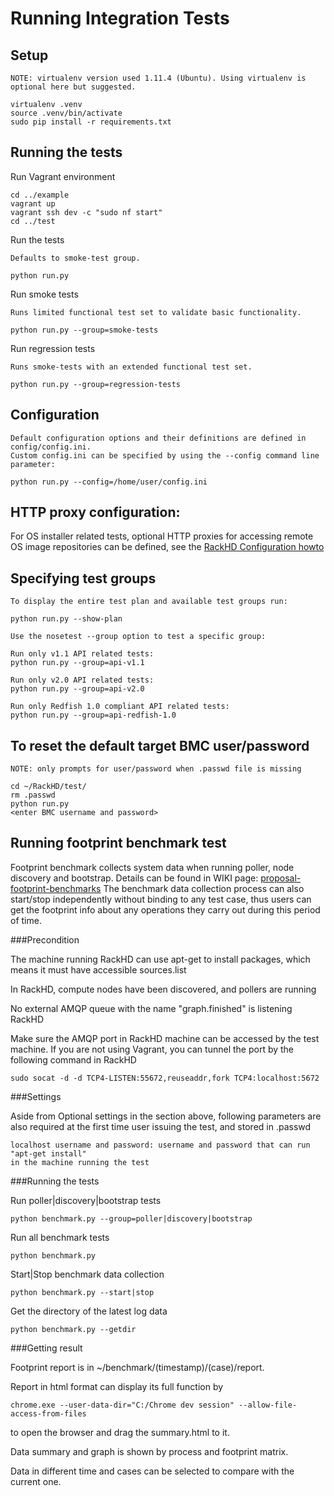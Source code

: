# Running Integration Tests


## Setup

    NOTE: virtualenv version used 1.11.4 (Ubuntu). Using virtualenv is optional here but suggested.

    virtualenv .venv
    source .venv/bin/activate
    sudo pip install -r requirements.txt
    
## Running the tests

Run Vagrant environment

    cd ../example
    vagrant up
    vagrant ssh dev -c "sudo nf start"
    cd ../test

Run the tests

    Defaults to smoke-test group.

    python run.py

Run smoke tests

    Runs limited functional test set to validate basic functionality.

    python run.py --group=smoke-tests

Run regression tests

    Runs smoke-tests with an extended functional test set.

    python run.py --group=regression-tests

## Configuration

    Default configuration options and their definitions are defined in config/config.ini.  
    Custom config.ini can be specified by using the --config command line parameter:

    python run.py --config=/home/user/config.ini

    
## HTTP proxy configuration:

For OS installer related tests, optional HTTP proxies for accessing remote OS image repositories can be defined, see the [RackHD Configuration howto](http://rackhd.readthedocs.io/en/latest/rackhd/configuration.html?highlight=httpProxies#rackhd-configuration)

## Specifying test groups
    
    To display the entire test plan and available test groups run:

    python run.py --show-plan

    Use the nosetest --group option to test a specific group:

    Run only v1.1 API related tests:
    python run.py --group=api-v1.1

    Run only v2.0 API related tests:
    python run.py --group=api-v2.0

    Run only Redfish 1.0 compliant API related tests:
    python run.py --group=api-redfish-1.0

## To reset the default target BMC user/password 

    NOTE: only prompts for user/password when .passwd file is missing

    cd ~/RackHD/test/
    rm .passwd
    python run.py
    <enter BMC username and password>

## Running footprint benchmark test

Footprint benchmark collects system data when running poller, node discovery and bootstrap.
Details can be found in WIKI page:
[proposal-footprint-benchmarks](https://github.com/RackHD/RackHD/wiki/proposal-footprint-benchmarks)
The benchmark data collection process can also start/stop independently without binding to any test case,
thus users can get the footprint info about any operations they carry out during this period of time.

###Precondition

The machine running RackHD can use apt-get to install packages, which means it must have accessible sources.list

In RackHD, compute nodes have been discovered, and pollers are running

No external AMQP queue with the name "graph.finished" is listening RackHD

Make sure the AMQP port in RackHD machine can be accessed by the test machine.
If you are not using Vagrant, you can tunnel the port by the following command in RackHD

    sudo socat -d -d TCP4-LISTEN:55672,reuseaddr,fork TCP4:localhost:5672

###Settings

Aside from Optional settings in the section above,
following parameters are also required at the first time user issuing the test,
and stored in .passwd

    localhost username and password: username and password that can run "apt-get install"
    in the machine running the test

###Running the tests

Run poller|discovery|bootstrap tests

    python benchmark.py --group=poller|discovery|bootstrap

Run all benchmark tests

    python benchmark.py

Start|Stop benchmark data collection

    python benchmark.py --start|stop

Get the directory of the latest log data

    python benchmark.py --getdir

###Getting result

Footprint report is in ~/benchmark/(timestamp)/(case)/report.

Report in html format can display its full function by

    chrome.exe --user-data-dir="C:/Chrome dev session" --allow-file-access-from-files

to open the browser and drag the summary.html to it.

Data summary and graph is shown by process and footprint matrix.

Data in different time and cases can be selected to compare with the current one.
